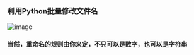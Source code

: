 ### 利用Python批量修改文件名
![image](https://user-images.githubusercontent.com/75345063/130443421-aa68f940-810b-48f1-b2a2-21a7941fe0f6.png)

#### 当然，重命名的规则由你来定，不只可以是数字，也可以是字符串
